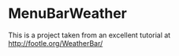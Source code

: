 # MenuBarWeather
This is a project taken from an excellent tutorial at http://footle.org/WeatherBar/
